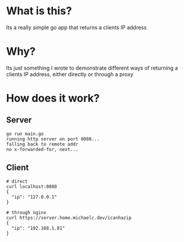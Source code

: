 # What is this?

Its a really simple go app that returns a clients IP address

# Why?

Its just something I wrote to demonstrate different ways of returning a clients IP address, either directly or through a proxy

# How does it work?

## Server
```
go run main.go
running http server on port 8080...
falling back to remote addr
no x-forwarded-for, next...
```

## Client
```
# direct
curl localhost:8080
{
  "ip": "127.0.0.1"
}
  
# through nginx
curl https://server.home.michaelc.dev/icanhazip
{
  "ip": "192.168.1.81"
}
```
